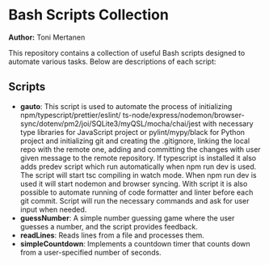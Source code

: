 # Bash Scripts Collection

**Author:** Toni Mertanen

This repository contains a collection of useful Bash scripts designed to automate various tasks. Below are descriptions of each script:

## Scripts

- **gauto**: This script is used to automate the process of initializing npm/typescript/prettier/eslint/ ts-node/express/nodemon/browser-sync/dotenv/pm2/joi/SQLite3/myQSL/mocha/chai/jest with necessary type libraries for JavaScript project or pylint/mypy/black for Python project and initializing git and creating the .gitignore, linking the local repo with the remote one, adding and committing the changes with user given message to the remote repository. If typescript is installed it also adds predev script which run automatically when npm run dev is used. The script will start tsc compiling in watch mode. When npm run dev is used it will start nodemon and browser syncing. With script it is also possible to automate running of code formatter and linter before each git commit. Script will run the necessary commands and ask for user input when needed.
- **guessNumber**: A simple number guessing game where the user guesses a number, and the script provides feedback.
- **readLines**: Reads lines from a file and processes them.
- **simpleCountdown**: Implements a countdown timer that counts down from a user-specified number of seconds.
